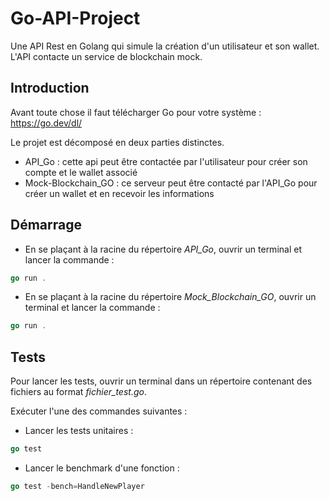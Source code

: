 # Go-API-Project
Une API Rest en Golang qui simule la création d'un utilisateur et son wallet. L'API contacte un service de blockchain mock.

## Introduction

Avant toute chose il faut télécharger Go pour votre système : https://go.dev/dl/

Le projet est décomposé en deux parties distinctes.

- API_Go : cette api peut être contactée par l'utilisateur pour créer son compte et le wallet associé
- Mock-Blockchain_GO : ce serveur peut être contacté par l'API_Go pour créer un wallet et en recevoir les informations

## Démarrage

- En se plaçant à la racine du répertoire *API_Go*, ouvrir un terminal et lancer la commande :
```go
go run .
```

- En se plaçant à la racine du répertoire *Mock_Blockchain_GO*, ouvrir un terminal et lancer la commande :
```go
go run .
```

## Tests

Pour lancer les tests, ouvrir un terminal dans un répertoire contenant des fichiers au format *fichier_test.go*. 

Exécuter l'une des commandes suivantes : 
- Lancer les tests unitaires : 
```go
go test
```
- Lancer le benchmark d'une fonction :
```go
go test -bench=HandleNewPlayer
```

